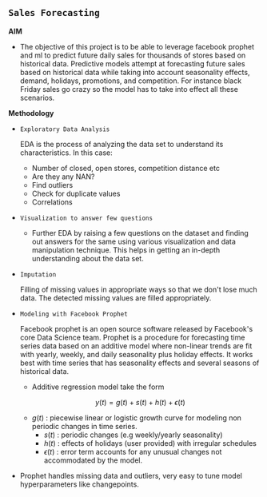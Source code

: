 ## `Sales Forecasting`

**AIM**

- The objective of this project is to be able to leverage facebook prophet and ml to predict future daily sales for thousands of stores based on historical data. Predictive models attempt at forecasting future sales based on historical data while taking into account seasonality effects, demand, holidays, promotions, and competition. For instance black Friday sales go crazy so the model has to take into effect all these scenarios.

**Methodology**

- `Exploratory Data Analysis`

  EDA is the process of analyzing the data set to understand its characteristics. In this case:

  - Number of closed, open stores, competition distance etc
  - Are they any NAN?
  - Find outliers
  - Check for duplicate values
  - Correlations

- `Visualization to answer few questions`
  - Further EDA by raising a few questions on the dataset and finding out answers for the same using various visualization and data manipulation technique. This helps in getting an in-depth understanding about the data set.
- `Imputation`

  Filling of missing values in appropriate ways so that we don't lose much data. The detected missing values are filled appropriately.

- `Modeling with Facebook Prophet`

  Facebook prophet is an open source software released by Facebook's core Data Science team. Prophet is a procedure for forecasting time series data based on an additive model where non-linear trends are fit with yearly, weekly, and daily seasonality plus holiday effects. It works best with time series that has seasonality effects and several seasons of historical data.

  - Additive regression model take the form

  $$y(t) =g(t) + s(t) + h(t) + \epsilon(t)$$

  - $g(t)$ : piecewise linear or logistic growth curve for modeling non periodic changes in time series.
    - $s(t)$ : periodic changes (e.g weekly/yearly seasonality)
    - $h(t)$ : effects of holidays (user provided) with irregular schedules
    - $\epsilon(t)$ : error term accounts for any unusual changes not accommodated by the model.

* Prophet handles missing data and outliers, very easy to tune model hyperparameters like changepoints.
